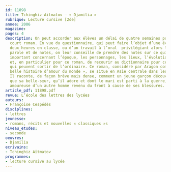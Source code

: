 ```yaml
---
id: 11898
title: Tchinghiz Aïtmatov – « Djamilia » 
rubrique: Lecture cursive [2de]
annee: 2006
magazine: 
pages: 4
description: On peut accorder aux élèves un délai de quatre semaines pour lire ce
  court roman. En vue du questionnaire, qui peut faire l’objet d’une évaluation de
  deux heures en classe, ou d’un travail à l’oral  privilégiant alors la prise de
  parole et de notes, on leur conseille de prendre des notes sur ce qui leur a semblé
  important concernant l’époque, les personnages, les lieux, l’évolution de l’histoire,
  et, en particulier pour ce roman, de recourir au dictionnaire pour certains termes
  qui peuvent sortir de l’ordinaire. Ce roman, considéré par Aragon comme « la plus
  belle histoire d’amour du monde », se situe en Asie centrale dans les années 1940.
  Il raconte, de façon brève mais dense, comment un jeune garçon découvre peu à peu
  que sa belle-sœur, qu’il adore et dont le mari est parti à la guerre, va tomber
  amoureuse d’un autre homme revenu du front à cause de ses blessures.
article_pdf: 11898.pdf
revue: L’école des lettres des lycées
auteurs:
- Françoise Cespédès
disciplines:
- lettres
jeunesse:
- romans, récits et nouvelles « classiques »s
niveau_etudes:
- seconde
oeuvres:
- Djamilia
ecrivains:
- Tchinghiz Aïtmatov
programmes:
- lecture cursive au lycée
---
```

